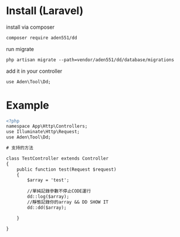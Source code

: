 # Install (Laravel)

install via composer
```diff
composer require aden551/dd
```
run migrate
```diff
php artisan migrate --path=vendor/aden551/dd/database/migrations
```
add it in your controller

```diff
use Aden\Tool\Dd;
```

# Example
```diff
<?php
namespace App\Http\Controllers;
use Illuminate\Http\Request;
use Aden\Tool\Dd;

# 支持的方法

class TestController extends Controller
{
    public function test(Request $request)
    {
        $array = 'test';
        
        //單純記錄參數不停止CODE運行
        dd::log($array);
        //靜態記錄你的array && DD SHOW IT
        dd::dd($array);

    }

}

```


